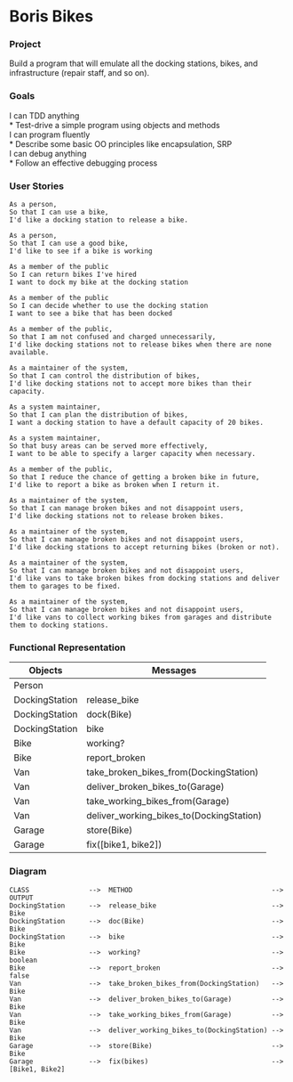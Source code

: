 # Boris Bikes

### Project

Build a program that will emulate all the docking stations, bikes, and infrastructure (repair staff, and so on).

### Goals

<dl>
  <dt>I can TDD anything</dt>
  * Test-drive a simple program using objects and methods
  <dt>I can program fluently</dt>
  * Describe some basic OO principles like encapsulation, SRP
  <dt>I can debug anything</dt>
  * Follow an effective debugging process

### User Stories

```
As a person,
So that I can use a bike,
I'd like a docking station to release a bike.
```

```
As a person,
So that I can use a good bike,
I'd like to see if a bike is working
```

```
As a member of the public
So I can return bikes I've hired
I want to dock my bike at the docking station
```

```
As a member of the public
So I can decide whether to use the docking station
I want to see a bike that has been docked
```

```
As a member of the public,
So that I am not confused and charged unnecessarily,
I'd like docking stations not to release bikes when there are none available.
```

```
As a maintainer of the system,
So that I can control the distribution of bikes,
I'd like docking stations not to accept more bikes than their capacity.
```

```
As a system maintainer,
So that I can plan the distribution of bikes,
I want a docking station to have a default capacity of 20 bikes.
```

```
As a system maintainer,
So that busy areas can be served more effectively,
I want to be able to specify a larger capacity when necessary.
```

```
As a member of the public,
So that I reduce the chance of getting a broken bike in future,
I'd like to report a bike as broken when I return it.
```

```
As a maintainer of the system,
So that I can manage broken bikes and not disappoint users,
I'd like docking stations not to release broken bikes.
```

```
As a maintainer of the system,
So that I can manage broken bikes and not disappoint users,
I'd like docking stations to accept returning bikes (broken or not).
```

```
As a maintainer of the system,
So that I can manage broken bikes and not disappoint users,
I'd like vans to take broken bikes from docking stations and deliver them to garages to be fixed.
```

```
As a maintainer of the system,
So that I can manage broken bikes and not disappoint users,
I'd like vans to collect working bikes from garages and distribute them to docking stations.
```

### Functional Representation

Objects  | Messages
------------- | -------------
Person  |
DockingStation  | release_bike
DockingStation  | dock(Bike)
DockingStation  | bike
Bike  | working?
Bike  | report_broken
Van  | take_broken_bikes_from(DockingStation)
Van  | deliver_broken_bikes_to(Garage)
Van  | take_working_bikes_from(Garage)
Van  | deliver_working_bikes_to(DockingStation)
Garage  |  store(Bike)
Garage  |  fix([bike1, bike2])

### Diagram

```
CLASS               -->  METHOD                                   -->  OUTPUT
DockingStation      -->  release_bike                             -->  Bike
DockingStation      -->  doc(Bike)                                -->  Bike
DockingStation      -->  bike                                     -->  Bike
Bike                -->  working?                                 -->  boolean
Bike                -->  report_broken                            -->  false
Van                 -->  take_broken_bikes_from(DockingStation)   -->  Bike
Van                 -->  deliver_broken_bikes_to(Garage)          -->  Bike
Van                 -->  take_working_bikes_from(Garage)          -->  Bike
Van                 -->  deliver_working_bikes_to(DockingStation) -->  Bike
Garage              -->  store(Bike)                              -->  Bike
Garage              -->  fix(bikes)                               -->  [Bike1, Bike2]
```

